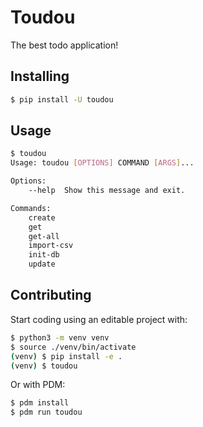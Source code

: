 # Toudou

The best todo application!


## Installing

```bash
$ pip install -U toudou
```

## Usage

```bash
$ toudou
Usage: toudou [OPTIONS] COMMAND [ARGS]...

Options:
    --help  Show this message and exit.

Commands:
    create
    get
    get-all
    import-csv
    init-db
    update
```


## Contributing

Start coding using an editable project with:

```bash
$ python3 -m venv venv
$ source ./venv/bin/activate
(venv) $ pip install -e .
(venv) $ toudou
```

Or with PDM:

```bash
$ pdm install
$ pdm run toudou
```